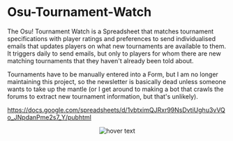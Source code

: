 # Osu-Tournament-Watch
The Osu! Tournament Watch is a Spreadsheet that matches tournament specifications with player ratings and preferences to send individualised emails that updates players on what new tournaments are available to them. It triggers daily to send emails, but only to players for whom there are new matching tournaments that they haven't already been told about.

Tournaments have to be manually entered into a Form, but I am no longer maintaining this project, so the newsletter is basically dead unless someone wants to take up the mantle (or I get around to making a bot that crawls the forums to extract new tournament information, but that's unlikely).

https://docs.google.com/spreadsheets/d/1vbtximQJRxr99NsDvtiUghu3vVQo_JNpdanPme2s7_Y/pubhtml

<p align="center">
  <img src="https://drive.google.com/uc?export=view&id=1y3ZU96ZQCMo5WgSu_EIotn5jzMJ4vVaW" title="hover text">
</p>

